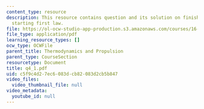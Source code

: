 ```yaml
---
content_type: resource
description: This resource contains question and its solution on finishing state changes,
  starting first law.
file: https://ol-ocw-studio-app-production.s3.amazonaws.com/courses/16-01-unified-engineering-i-ii-iii-iv-fall-2005-spring-2006/c5f9c4d27ec6083dcb82083d2cb5b847_q4_1.pdf
file_type: application/pdf
learning_resource_types: []
ocw_type: OCWFile
parent_title: Thermodynamics and Propulsion
parent_type: CourseSection
resourcetype: Document
title: q4_1.pdf
uid: c5f9c4d2-7ec6-083d-cb82-083d2cb5b847
video_files:
  video_thumbnail_file: null
video_metadata:
  youtube_id: null
---
```

